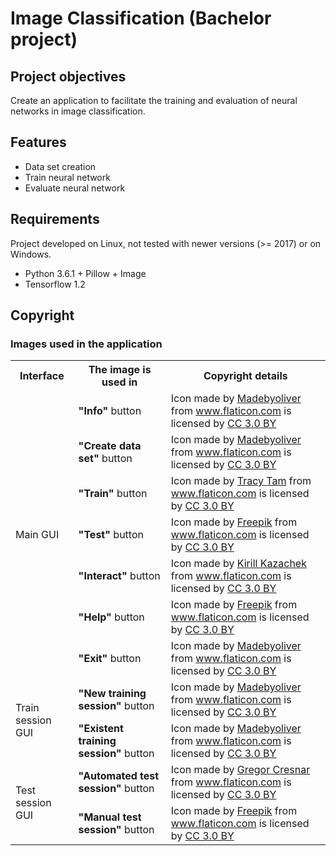 # Image Classification (Bachelor project)



## Project objectives

Create an application to facilitate the training and evaluation of neural networks in image classification.


## Features

*  Data set creation
*  Train neural network
*  Evaluate neural network


## Requirements

Project developed on Linux, not tested with newer versions (>= 2017) or on Windows.
	
*  Python 3.6.1 + Pillow + Image
*  Tensorflow 1.2


## Copyright

### Images used in the application

<table>
	<tr>
		<th> Interface </th>
		<th> The image is used in </th>
		<th> Copyright details </th>
	</tr>
	<tr>
		<td rowspan="7"> Main GUI </td>
		<td> <b>"Info"</b> button </td>
		<td> Icon made by <a href="http://www.flaticon.com/authors/madebyoliver" title="Madebyoliver">Madebyoliver</a> from <a href="http://www.flaticon.com" title="Flaticon">www.flaticon.com</a> is licensed by <a href="http://creativecommons.org/licenses/by/3.0/" title="Creative Commons BY 3.0" target="_blank">CC 3.0 BY</a> </td>
	</tr>
	<tr>
		<td> <b>"Create data set"</b> button </td>
		<td> Icon made by <a href="http://www.flaticon.com/authors/madebyoliver" title="Madebyoliver">Madebyoliver</a> from <a href="http://www.flaticon.com" title="Flaticon">www.flaticon.com</a> is licensed by <a href="http://creativecommons.org/licenses/by/3.0/" title="Creative Commons BY 3.0" target="_blank">CC 3.0 BY</a> </td>
	</tr>
	<tr>
		<td> <b>"Train"</b> button </td>
		<td> Icon made by <a href="http://www.flaticon.com/authors/tracy-tam" title="Tracy Tam">Tracy Tam</a> from <a href="http://www.flaticon.com" title="Flaticon">www.flaticon.com</a> is licensed by <a href="http://creativecommons.org/licenses/by/3.0/" title="Creative Commons BY 3.0" target="_blank">CC 3.0 BY</a> </td>
	</tr>
	<tr>
		<td> <b>"Test"</b> button </td>
		<td> Icon made by <a href="http://www.freepik.com" title="Freepik">Freepik</a> from <a href="http://www.flaticon.com" title="Flaticon">www.flaticon.com</a> is licensed by <a href="http://creativecommons.org/licenses/by/3.0/" title="Creative Commons BY 3.0" target="_blank">CC 3.0 BY</a> </td>
	</tr>
	<tr>
		<td> <b>"Interact"</b> button </td>
		<td> Icon made by <a href="http://www.flaticon.com/authors/kirill-kazachek" title="Kirill Kazachek">Kirill Kazachek</a> from <a href="http://www.flaticon.com" title="Flaticon">www.flaticon.com</a> is licensed by <a href="http://creativecommons.org/licenses/by/3.0/" title="Creative Commons BY 3.0" target="_blank">CC 3.0 BY</a> </td>
	</tr>
	<tr>
		<td> <b>"Help"</b> button </td>
		<td> Icon made by <a href="http://www.freepik.com" title="Freepik">Freepik</a> from <a href="http://www.flaticon.com" title="Flaticon">www.flaticon.com</a> is licensed by <a href="http://creativecommons.org/licenses/by/3.0/" title="Creative Commons BY 3.0" target="_blank">CC 3.0 BY</a> </td>
	</tr>
	<tr>
		<td> <b>"Exit"</b> button </td>
		<td> Icon made by <a href="http://www.flaticon.com/authors/madebyoliver" title="Madebyoliver">Madebyoliver</a> from <a href="http://www.flaticon.com" title="Flaticon">www.flaticon.com</a> is licensed by <a href="http://creativecommons.org/licenses/by/3.0/" title="Creative Commons BY 3.0" target="_blank">CC 3.0 BY</a> </td>
	</tr>
	<tr>
		<td rowspan="2"> Train session GUI </td>
		<td> <b>"New training session"</b> button </td>
		<td> Icon made by <a href="http://www.flaticon.com/authors/madebyoliver" title="Madebyoliver">Madebyoliver</a> from <a href="http://www.flaticon.com" title="Flaticon">www.flaticon.com</a> is licensed by <a href="http://creativecommons.org/licenses/by/3.0/" title="Creative Commons BY 3.0" target="_blank">CC 3.0 BY</a> </td>
	</tr>
	<tr>
		<td> <b>"Existent training session"</b> button </td>
		<td> Icon made by <a href="http://www.flaticon.com/authors/madebyoliver" title="Madebyoliver">Madebyoliver</a> from <a href="http://www.flaticon.com" title="Flaticon">www.flaticon.com</a> is licensed by <a href="http://creativecommons.org/licenses/by/3.0/" title="Creative Commons BY 3.0" target="_blank">CC 3.0 BY</a> </td>
	</tr>
	<tr>
		<td rowspan="2"> Test session GUI </td>
		<td> <b>"Automated test session"</b> button </td>
		<td> Icon made by <a href="http://www.flaticon.com/authors/gregor-cresnar" title="Gregor Cresnar">Gregor Cresnar</a> from <a href="http://www.flaticon.com" title="Flaticon">www.flaticon.com</a> is licensed by <a href="http://creativecommons.org/licenses/by/3.0/" title="Creative Commons BY 3.0" target="_blank">CC 3.0 BY</a> </td>
	</tr>
	<tr>
		<td> <b>"Manual test session"</b> button </td>
		<td> Icon made by <a href="http://www.freepik.com" title="Freepik">Freepik</a> from <a href="http://www.flaticon.com" title="Flaticon">www.flaticon.com</a> is licensed by <a href="http://creativecommons.org/licenses/by/3.0/" title="Creative Commons BY 3.0" target="_blank">CC 3.0 BY</a> </td>
	</tr>
</table>
